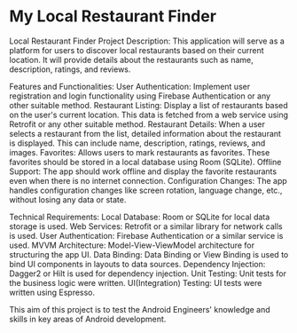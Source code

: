 # My Local Restaurant Finder

Local Restaurant Finder
Project Description: This application will serve as a platform for users to discover local restaurants based on their current location. It will provide details about the restaurants such as name, description, ratings, and reviews.

Features and Functionalities:
User Authentication: Implement user registration and login functionality using Firebase Authentication or any other suitable method.
Restaurant Listing: Display a list of restaurants based on the user's current location. This data is fetched from a web service using Retrofit or any other suitable method.
Restaurant Details: When a user selects a restaurant from the list, detailed information about the restaurant is displayed. This can include name, description, ratings, reviews, and images.
Favorites: Allows users to mark restaurants as favorites. These favorites should be stored in a local database using Room (SQLite).
Offline Support: The app should work offline and display the favorite restaurants even when there is no internet connection.
Configuration Changes: The app handles configuration changes like screen rotation, language change, etc., without losing any data or state.

Technical Requirements:
Local Database: Room or SQLite for local data storage is used.
Web Services: Retrofit or a similar library for network calls is used.
User Authentication: Firebase Authentication or a similar service is used.
MVVM Architecture: Model-View-ViewModel architecture for structuring the app UI.
Data Binding: Data Binding or View Binding is used to bind UI components in layouts to data sources.
Dependency Injection: Dagger2 or Hilt is used for dependency injection.
Unit Testing: Unit tests for the business logic were written.
UI(Integration) Testing: UI tests were written using Espresso.

This aim of this project is to test the Android Engineers' knowledge and skills in key areas of Android development.
